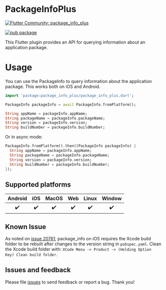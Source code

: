 # PackageInfoPlus

[![Flutter Community: package_info_plus](https://fluttercommunity.dev/_github/header/package_info_plus)](https://github.com/fluttercommunity/community)

[![pub package](https://img.shields.io/pub/v/package_info_plus.svg)](https://pub.dev/packages/package_info_plus)

This Flutter plugin provides an API for querying information about an
application package.

# Usage

You can use the PackageInfo to query information about the
application package. This works both on iOS and Android.

```dart
import 'package:package_info_plus/package_info_plus.dart';

PackageInfo packageInfo = await PackageInfo.fromPlatform();

String appName = packageInfo.appName;
String packageName = packageInfo.packageName;
String version = packageInfo.version;
String buildNumber = packageInfo.buildNumber;
```

Or in async mode:

```dart
PackageInfo.fromPlatform().then((PackageInfo packageInfo) {
  String appName = packageInfo.appName;
  String packageName = packageInfo.packageName;
  String version = packageInfo.version;
  String buildNumber = packageInfo.buildNumber;
});
```

## Supported platforms
| Android | iOS | MacOS | Web | Linux | Window |
|:-------:|:---:|:-----:|:---:|:-----:|:------:|
|    ✔️    |  ✔️  |   ✔️   |  ✔️  |   ✔️   |   ✔️    |

## Known Issue

As noted on [issue 20761](https://github.com/flutter/flutter/issues/20761#issuecomment-493434578), package_info on iOS 
requires the Xcode build folder to be rebuilt after changes to the version string in `pubspec.yaml`. 
Clean the Xcode build folder with: 
`XCode Menu -> Product -> (Holding Option Key) Clean build folder`. 

## Issues and feedback

Please file [issues](https://github.com/flutter/flutter/issues/new) to send feedback or report a bug. Thank you!
